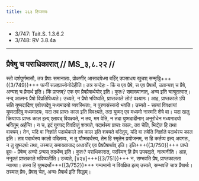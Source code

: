 ```yaml
---
title: २६३ टिप्पणयः

---
```

- 3/747: Tait.S. 1.3.6.2
- 3/748: ṚV 3.8.4a

____________________________________________


## प्रैषेषु च पराधिकारात् // MS_३,८.२२ //

स्तो दर्शपूर्णमासौ, तत्र प्रैषाः समानाताः, प्रोक्षणीर् आसादयेध्मा बर्हिर् उपसाधय स्रुचश् सम्मृड्ढि+++({3/749})+++ पत्नीं सन्नह्याज्येनोदेहीति। तत्र सन्देहः - किं य एव प्रैषे, स एव प्रैषार्थे, उतान्यश् च प्रैषे, अन्यश् च प्रैषार्थ इति। किं प्राप्तम्? एक एव प्रैषप्रैषार्थयोर् इति। कुतः? समाख्यानात्, अन्य इति चाश्रूतत्वात्।
नन्व् आत्मनः प्रैषो विप्रतिषिध्यते। उच्यते, न प्रैषो भविष्यति, प्राप्तकाले लोटं वक्ष्यामः। आह, प्राप्तकाले ऽपि सति युष्मदादिष्व् एवोपपदेषु मध्यमादयो व्यवस्थिताः, न पुरुषसंस्करो भवति। उच्यते - सत्यां विवक्षायां युष्मदादिषु मध्यमादयः, यदा तव प्राप्तः काल इति विवक्ष्यते, तदा युष्मद् एव मध्यमो नास्मदि शेषे वा। यदा खलु क्रियायाः प्राप्तः काल इत्य् एतावद् विवक्ष्यते, न तव, मम वेति, न तदा युष्मदादीनाम् अनुरोधेन मध्यमादयो भवितुम् अर्हन्ति। न च, इदं युगपद् विवक्षितुं शक्यते, पदार्थस्य प्राप्तः कालः, तव चेति, भिद्येत हि तथा वाक्यम्। तेन, यदि वा निर्ज्ञाते पदार्थकाले तव काल इति शक्यते वदितुम्, यदि वा तवेति निर्ज्ञाते पदार्थस्य काल इति। तत्र पदार्थस्य कालो वदितव्यः, न तु यौष्मदर्थस्य, तेन हि स्मृतेन प्रयोजनम्, स हि कर्तव्य इत्य् अवगतः, न तु युष्मदर्थः तथा, तस्मात् समाख्यायाद् अध्वर्योर् एव प्रैषप्रैषार्थाव् इति।
इति+++({3/750})+++ प्राप्ते ब्रूमः - प्रैषेष्व् अन्यो ऽन्यस् तदर्थेष्व् इति। कुतः? पराधिकारात्, परस्मिन् हि प्रैष उपपद्यते, नात्मनीति। आह, ननूक्तं प्राप्तकाले भविष्यतीति। उच्यते, [४२४]+++({3/751})+++ न, सम्भवति प्रैष, प्राप्तकालता न्याय्या। तस्य हि युष्मदर्थो+++({3/752})+++ गम्यमानो न विवक्षित इत्य् उच्यते, सम्भवति चात्र प्रैषार्थः। तस्मात् प्रैषः, प्रैषश् चेत्, अन्यः प्रैषार्थ इति सिद्धम्।